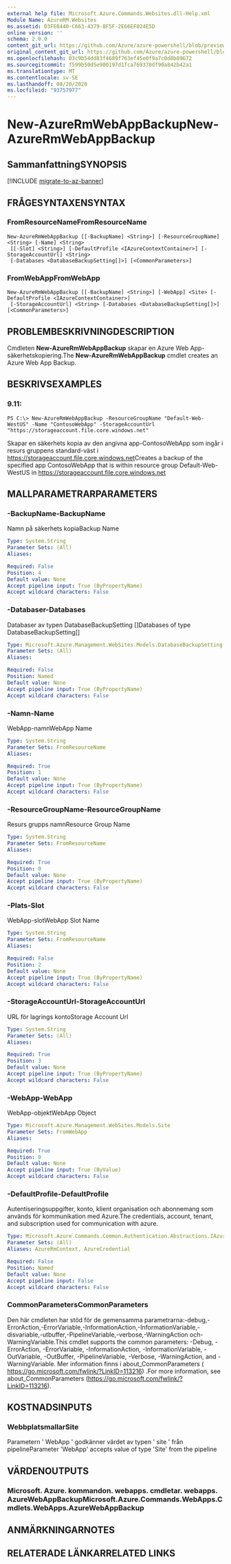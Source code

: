 ```yaml
---
external help file: Microsoft.Azure.Commands.Websites.dll-Help.xml
Module Name: AzureRM.Websites
ms.assetid: D3FE0440-C663-4379-8F5F-2E66EF024E5D
online version: ''
schema: 2.0.0
content_git_url: https://github.com/Azure/azure-powershell/blob/preview/src/ResourceManager/Websites/Commands.Websites/help/New-AzureRmWebAppBackup.md
original_content_git_url: https://github.com/Azure/azure-powershell/blob/preview/src/ResourceManager/Websites/Commands.Websites/help/New-AzureRmWebAppBackup.md
ms.openlocfilehash: 03c9b54dd83f4689f763ef45e0f9a7c0d8b89672
ms.sourcegitcommit: f599b50d5e980197d1fca769378df90a842b42a1
ms.translationtype: MT
ms.contentlocale: sv-SE
ms.lasthandoff: 08/20/2020
ms.locfileid: "93757977"
---
```

# <span data-ttu-id="d7d4e-101">New-AzureRmWebAppBackup</span><span class="sxs-lookup"><span data-stu-id="d7d4e-101">New-AzureRmWebAppBackup</span></span>

## <span data-ttu-id="d7d4e-102">Sammanfattning</span><span class="sxs-lookup"><span data-stu-id="d7d4e-102">SYNOPSIS</span></span>

[!INCLUDE [migrate-to-az-banner](../../includes/migrate-to-az-banner.md)]

## <span data-ttu-id="d7d4e-103">FRÅGESYNTAXEN</span><span class="sxs-lookup"><span data-stu-id="d7d4e-103">SYNTAX</span></span>

### <span data-ttu-id="d7d4e-104">FromResourceName</span><span class="sxs-lookup"><span data-stu-id="d7d4e-104">FromResourceName</span></span>
```
New-AzureRmWebAppBackup [[-BackupName] <String>] [-ResourceGroupName] <String> [-Name] <String>
 [[-Slot] <String>] [-DefaultProfile <IAzureContextContainer>] [-StorageAccountUrl] <String>
 [-Databases <DatabaseBackupSetting[]>] [<CommonParameters>]
```

### <span data-ttu-id="d7d4e-105">FromWebApp</span><span class="sxs-lookup"><span data-stu-id="d7d4e-105">FromWebApp</span></span>
```
New-AzureRmWebAppBackup [[-BackupName] <String>] [-WebApp] <Site> [-DefaultProfile <IAzureContextContainer>]
 [-StorageAccountUrl] <String> [-Databases <DatabaseBackupSetting[]>] [<CommonParameters>]
```

## <span data-ttu-id="d7d4e-106">PROBLEMBESKRIVNING</span><span class="sxs-lookup"><span data-stu-id="d7d4e-106">DESCRIPTION</span></span>
<span data-ttu-id="d7d4e-107">Cmdleten **New-AzureRmWebAppBackup** skapar en Azure Web App-säkerhetskopiering.</span><span class="sxs-lookup"><span data-stu-id="d7d4e-107">The **New-AzureRmWebAppBackup** cmdlet creates an Azure Web App Backup.</span></span>

## <span data-ttu-id="d7d4e-108">BESKRIVS</span><span class="sxs-lookup"><span data-stu-id="d7d4e-108">EXAMPLES</span></span>

### <span data-ttu-id="d7d4e-109">9.1</span><span class="sxs-lookup"><span data-stu-id="d7d4e-109">1:</span></span>
```
PS C:\> New-AzureRmWebAppBackup -ResourceGroupName "Default-Web-WestUS" -Name "ContosoWebApp" -StorageAccountUrl "https://storageaccount.file.core.windows.net"
```

<span data-ttu-id="d7d4e-110">Skapar en säkerhets kopia av den angivna app-ContosoWebApp som ingår i resurs gruppens standard-väst i https://storageaccount.file.core.windows.net</span><span class="sxs-lookup"><span data-stu-id="d7d4e-110">Creates a backup of the specified app ContosoWebApp that is within resource group Default-Web-WestUS in https://storageaccount.file.core.windows.net</span></span>

## <span data-ttu-id="d7d4e-111">MALLPARAMETRAR</span><span class="sxs-lookup"><span data-stu-id="d7d4e-111">PARAMETERS</span></span>

### <span data-ttu-id="d7d4e-112">-BackupName</span><span class="sxs-lookup"><span data-stu-id="d7d4e-112">-BackupName</span></span>
<span data-ttu-id="d7d4e-113">Namn på säkerhets kopia</span><span class="sxs-lookup"><span data-stu-id="d7d4e-113">Backup Name</span></span>

```yaml
Type: System.String
Parameter Sets: (All)
Aliases: 

Required: False
Position: 4
Default value: None
Accept pipeline input: True (ByPropertyName)
Accept wildcard characters: False
```

### <span data-ttu-id="d7d4e-114">-Databaser</span><span class="sxs-lookup"><span data-stu-id="d7d4e-114">-Databases</span></span>
<span data-ttu-id="d7d4e-115">Databaser av typen DatabaseBackupSetting []</span><span class="sxs-lookup"><span data-stu-id="d7d4e-115">Databases of type DatabaseBackupSetting[]</span></span>

```yaml
Type: Microsoft.Azure.Management.WebSites.Models.DatabaseBackupSetting[]
Parameter Sets: (All)
Aliases: 

Required: False
Position: Named
Default value: None
Accept pipeline input: True (ByPropertyName)
Accept wildcard characters: False
```

### <span data-ttu-id="d7d4e-116">-Namn</span><span class="sxs-lookup"><span data-stu-id="d7d4e-116">-Name</span></span>
<span data-ttu-id="d7d4e-117">WebApp-namn</span><span class="sxs-lookup"><span data-stu-id="d7d4e-117">WebApp Name</span></span>

```yaml
Type: System.String
Parameter Sets: FromResourceName
Aliases: 

Required: True
Position: 1
Default value: None
Accept pipeline input: True (ByPropertyName)
Accept wildcard characters: False
```

### <span data-ttu-id="d7d4e-118">-ResourceGroupName</span><span class="sxs-lookup"><span data-stu-id="d7d4e-118">-ResourceGroupName</span></span>
<span data-ttu-id="d7d4e-119">Resurs grupps namn</span><span class="sxs-lookup"><span data-stu-id="d7d4e-119">Resource Group Name</span></span>

```yaml
Type: System.String
Parameter Sets: FromResourceName
Aliases: 

Required: True
Position: 0
Default value: None
Accept pipeline input: True (ByPropertyName)
Accept wildcard characters: False
```

### <span data-ttu-id="d7d4e-120">-Plats</span><span class="sxs-lookup"><span data-stu-id="d7d4e-120">-Slot</span></span>
<span data-ttu-id="d7d4e-121">WebApp-slot</span><span class="sxs-lookup"><span data-stu-id="d7d4e-121">WebApp Slot Name</span></span>

```yaml
Type: System.String
Parameter Sets: FromResourceName
Aliases: 

Required: False
Position: 2
Default value: None
Accept pipeline input: True (ByPropertyName)
Accept wildcard characters: False
```

### <span data-ttu-id="d7d4e-122">-StorageAccountUrl</span><span class="sxs-lookup"><span data-stu-id="d7d4e-122">-StorageAccountUrl</span></span>
<span data-ttu-id="d7d4e-123">URL för lagrings konto</span><span class="sxs-lookup"><span data-stu-id="d7d4e-123">Storage Account Url</span></span>

```yaml
Type: System.String
Parameter Sets: (All)
Aliases: 

Required: True
Position: 3
Default value: None
Accept pipeline input: True (ByPropertyName)
Accept wildcard characters: False
```

### <span data-ttu-id="d7d4e-124">-WebApp</span><span class="sxs-lookup"><span data-stu-id="d7d4e-124">-WebApp</span></span>
<span data-ttu-id="d7d4e-125">WebApp-objekt</span><span class="sxs-lookup"><span data-stu-id="d7d4e-125">WebApp Object</span></span>

```yaml
Type: Microsoft.Azure.Management.WebSites.Models.Site
Parameter Sets: FromWebApp
Aliases: 

Required: True
Position: 0
Default value: None
Accept pipeline input: True (ByValue)
Accept wildcard characters: False
```

### <span data-ttu-id="d7d4e-126">-DefaultProfile</span><span class="sxs-lookup"><span data-stu-id="d7d4e-126">-DefaultProfile</span></span>
<span data-ttu-id="d7d4e-127">Autentiseringsuppgifter, konto, klient organisation och abonnemang som används för kommunikation med Azure.</span><span class="sxs-lookup"><span data-stu-id="d7d4e-127">The credentials, account, tenant, and subscription used for communication with azure.</span></span>

```yaml
Type: Microsoft.Azure.Commands.Common.Authentication.Abstractions.IAzureContextContainer
Parameter Sets: (All)
Aliases: AzureRmContext, AzureCredential

Required: False
Position: Named
Default value: None
Accept pipeline input: False
Accept wildcard characters: False
```

### <span data-ttu-id="d7d4e-128">CommonParameters</span><span class="sxs-lookup"><span data-stu-id="d7d4e-128">CommonParameters</span></span>
<span data-ttu-id="d7d4e-129">Den här cmdleten har stöd för de gemensamma parametrarna:-debug,-ErrorAction,-ErrorVariable,-InformationAction,-InformationVariable,-disvariable,-utbuffer,-PipelineVariable,-verbose,-WarningAction och-WarningVariable.</span><span class="sxs-lookup"><span data-stu-id="d7d4e-129">This cmdlet supports the common parameters: -Debug, -ErrorAction, -ErrorVariable, -InformationAction, -InformationVariable, -OutVariable, -OutBuffer, -PipelineVariable, -Verbose, -WarningAction, and -WarningVariable.</span></span> <span data-ttu-id="d7d4e-130">Mer information finns i about_CommonParameters ( https://go.microsoft.com/fwlink/?LinkID=113216) .</span><span class="sxs-lookup"><span data-stu-id="d7d4e-130">For more information, see about_CommonParameters (https://go.microsoft.com/fwlink/?LinkID=113216).</span></span>

## <span data-ttu-id="d7d4e-131">KOSTNADS</span><span class="sxs-lookup"><span data-stu-id="d7d4e-131">INPUTS</span></span>

### <span data-ttu-id="d7d4e-132">Webbplatsmallar</span><span class="sxs-lookup"><span data-stu-id="d7d4e-132">Site</span></span>
<span data-ttu-id="d7d4e-133">Parametern ' WebApp ' godkänner värdet av typen ' site ' från pipeline</span><span class="sxs-lookup"><span data-stu-id="d7d4e-133">Parameter 'WebApp' accepts value of type 'Site' from the pipeline</span></span>

## <span data-ttu-id="d7d4e-134">VÄRDEN</span><span class="sxs-lookup"><span data-stu-id="d7d4e-134">OUTPUTS</span></span>

### <span data-ttu-id="d7d4e-135">Microsoft. Azure. kommandon. webapps. cmdletar. webapps. AzureWebAppBackup</span><span class="sxs-lookup"><span data-stu-id="d7d4e-135">Microsoft.Azure.Commands.WebApps.Cmdlets.WebApps.AzureWebAppBackup</span></span>

## <span data-ttu-id="d7d4e-136">ANMÄRKNINGAR</span><span class="sxs-lookup"><span data-stu-id="d7d4e-136">NOTES</span></span>

## <span data-ttu-id="d7d4e-137">RELATERADE LÄNKAR</span><span class="sxs-lookup"><span data-stu-id="d7d4e-137">RELATED LINKS</span></span>

